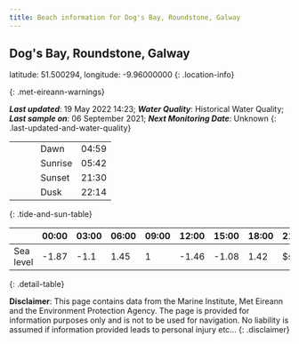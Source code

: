 ```yaml
---
title: Beach information for Dog's Bay, Roundstone, Galway
---
```

## Dog's Bay, Roundstone, Galway 

latitude: 51.500294, longitude: -9.96000000
{: .location-info}


{: .met-eireann-warnings}

___Last updated___: 19 May 2022 14:23; ___Water Quality___: Historical Water Quality;
___Last sample on___: 06 September 2021; ___Next Monitoring Date___: Unknown
{: .last-updated-and-water-quality}

|   |   |   |   |   |
|---|---|---|---|---|
|   |   |   | Dawn  | 04:59 |
|   |   |   | Sunrise  | 05:42 |
|   |   |   | Sunset  | 21:30 |
|   |   |   | Dusk  | 22:14 |
{: .tide-and-sun-table}

<div></div>

| | 00:00 | 03:00 | 06:00 | 09:00 | 12:00 | 15:00 | 18:00 | 21:00 |
|---|---|---|---|---|---|---|---|---|
| Sea level | -1.87 | -1.1 | 1.45 | 1| -1.46 | -1.08 | 1.42 | $sl21 |
{: .detail-table}

__Disclaimer__: This page contains data from the Marine Institute,
Met Eireann and the Environment Protection Agency. The page is provided for
information purposes only and is not to be used for navigation. No liability
is assumed if information provided leads to personal injury etc...
{: .disclaimer}